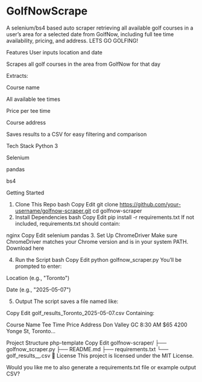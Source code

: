 # GolfNowScrape
A selenium/bs4 based auto scraper retrieving all available golf courses in a user’s area for a selected date from GolfNow, including full tee time availability, pricing, and address. LETS GO GOLFING!

Features
User inputs location and date

Scrapes all golf courses in the area from GolfNow for that day

Extracts:

Course name

All available tee times

Price per tee time

Course address

Saves results to a CSV for easy filtering and comparison

Tech Stack
Python 3

Selenium

pandas

bs4

Getting Started
1. Clone This Repo
bash
Copy
Edit
git clone https://github.com/your-username/golfnow-scraper.git
cd golfnow-scraper
2. Install Dependencies
bash
Copy
Edit
pip install -r requirements.txt
If not included, requirements.txt should contain:

nginx
Copy
Edit
selenium
pandas
3. Set Up ChromeDriver
Make sure ChromeDriver matches your Chrome version and is in your system PATH.
Download here

4. Run the Script
bash
Copy
Edit
python golfnow_scraper.py
You’ll be prompted to enter:

Location (e.g., "Toronto")

Date (e.g., "2025-05-07")

5. Output
The script saves a file named like:

Copy
Edit
golf_results_Toronto_2025-05-07.csv
Containing:

Course Name	Tee Time	Price	Address
Don Valley GC	8:30 AM	$65	4200 Yonge St, Toronto...

Project Structure
php-template
Copy
Edit
golfnow-scraper/
├── golfnow_scraper.py
├── README.md
├── requirements.txt
└── golf_results_<location>_<date>.csv
📄 License
This project is licensed under the MIT License.

Would you like me to also generate a requirements.txt file or example output CSV?







